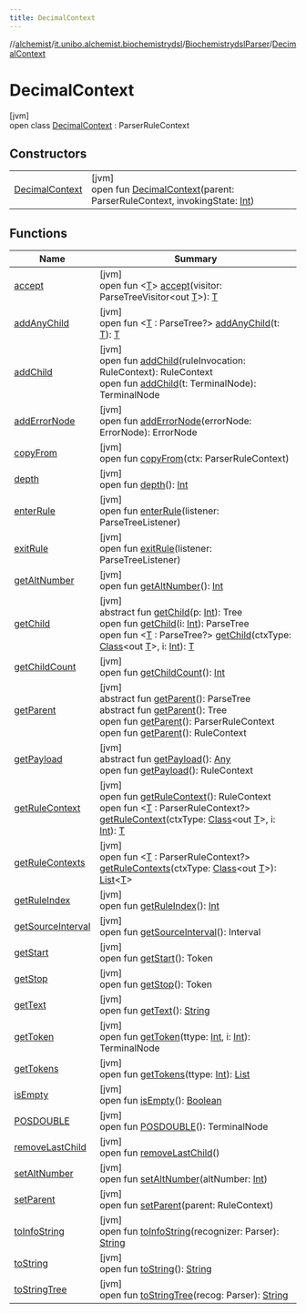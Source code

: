```yaml
---
title: DecimalContext
---
```

//[alchemist](../../../../index.html)/[it.unibo.alchemist.biochemistrydsl](../../index.html)/[BiochemistrydslParser](../index.html)/[DecimalContext](index.html)



# DecimalContext



[jvm]\
open class [DecimalContext](index.html) : ParserRuleContext



## Constructors


| | |
|---|---|
| [DecimalContext](-decimal-context.html) | [jvm]<br>open fun [DecimalContext](-decimal-context.html)(parent: ParserRuleContext, invokingState: [Int](https://kotlinlang.org/api/latest/jvm/stdlib/kotlin/-int/index.html)) |


## Functions


| Name | Summary |
|---|---|
| [accept](accept.html) | [jvm]<br>open fun <[T](accept.html)> [accept](accept.html)(visitor: ParseTreeVisitor<out [T](../../../it.unibo.alchemist.model.implementations.conditions/-generic-molecule-present/index.html)>): [T](../../../it.unibo.alchemist.model.implementations.conditions/-generic-molecule-present/index.html) |
| [addAnyChild](index.html#1230525611%2FFunctions%2F-134779887) | [jvm]<br>open fun <[T](index.html#1230525611%2FFunctions%2F-134779887) : ParseTree?> [addAnyChild](index.html#1230525611%2FFunctions%2F-134779887)(t: [T](../../../it.unibo.alchemist.model.implementations.conditions/-generic-molecule-present/index.html)): [T](../../../it.unibo.alchemist.model.implementations.conditions/-generic-molecule-present/index.html) |
| [addChild](index.html#1788416147%2FFunctions%2F-134779887) | [jvm]<br>open fun [addChild](index.html#1788416147%2FFunctions%2F-134779887)(ruleInvocation: RuleContext): RuleContext<br>open fun [addChild](index.html#1159546456%2FFunctions%2F-134779887)(t: TerminalNode): TerminalNode |
| [addErrorNode](index.html#92209968%2FFunctions%2F-134779887) | [jvm]<br>open fun [addErrorNode](index.html#92209968%2FFunctions%2F-134779887)(errorNode: ErrorNode): ErrorNode |
| [copyFrom](index.html#-946529010%2FFunctions%2F-134779887) | [jvm]<br>open fun [copyFrom](index.html#-946529010%2FFunctions%2F-134779887)(ctx: ParserRuleContext) |
| [depth](index.html#333925234%2FFunctions%2F-134779887) | [jvm]<br>open fun [depth](index.html#333925234%2FFunctions%2F-134779887)(): [Int](https://kotlinlang.org/api/latest/jvm/stdlib/kotlin/-int/index.html) |
| [enterRule](enter-rule.html) | [jvm]<br>open fun [enterRule](enter-rule.html)(listener: ParseTreeListener) |
| [exitRule](exit-rule.html) | [jvm]<br>open fun [exitRule](exit-rule.html)(listener: ParseTreeListener) |
| [getAltNumber](index.html#-1572319351%2FFunctions%2F-134779887) | [jvm]<br>open fun [getAltNumber](index.html#-1572319351%2FFunctions%2F-134779887)(): [Int](https://kotlinlang.org/api/latest/jvm/stdlib/kotlin/-int/index.html) |
| [getChild](index.html#1085819703%2FFunctions%2F-134779887) | [jvm]<br>abstract fun [getChild](index.html#1085819703%2FFunctions%2F-134779887)(p: [Int](https://kotlinlang.org/api/latest/jvm/stdlib/kotlin/-int/index.html)): Tree<br>open fun [getChild](index.html#1723621075%2FFunctions%2F-134779887)(i: [Int](https://kotlinlang.org/api/latest/jvm/stdlib/kotlin/-int/index.html)): ParseTree<br>open fun <[T](index.html#938276746%2FFunctions%2F-134779887) : ParseTree?> [getChild](index.html#938276746%2FFunctions%2F-134779887)(ctxType: [Class](https://docs.oracle.com/javase/8/docs/api/java/lang/Class.html)<out [T](../../../it.unibo.alchemist.model.implementations.conditions/-generic-molecule-present/index.html)>, i: [Int](https://kotlinlang.org/api/latest/jvm/stdlib/kotlin/-int/index.html)): [T](../../../it.unibo.alchemist.model.implementations.conditions/-generic-molecule-present/index.html) |
| [getChildCount](index.html#571734315%2FFunctions%2F-134779887) | [jvm]<br>open fun [getChildCount](index.html#571734315%2FFunctions%2F-134779887)(): [Int](https://kotlinlang.org/api/latest/jvm/stdlib/kotlin/-int/index.html) |
| [getParent](index.html#1944277201%2FFunctions%2F-134779887) | [jvm]<br>abstract fun [getParent](index.html#1944277201%2FFunctions%2F-134779887)(): ParseTree<br>abstract fun [getParent](index.html#-1040426088%2FFunctions%2F-134779887)(): Tree<br>open fun [getParent](index.html#837330484%2FFunctions%2F-134779887)(): ParserRuleContext<br>open fun [getParent](index.html#1907908917%2FFunctions%2F-134779887)(): RuleContext |
| [getPayload](index.html#-1797056182%2FFunctions%2F-134779887) | [jvm]<br>abstract fun [getPayload](index.html#-1797056182%2FFunctions%2F-134779887)(): [Any](https://kotlinlang.org/api/latest/jvm/stdlib/kotlin/-any/index.html)<br>open fun [getPayload](index.html#-592984243%2FFunctions%2F-134779887)(): RuleContext |
| [getRuleContext](index.html#-2113309080%2FFunctions%2F-134779887) | [jvm]<br>open fun [getRuleContext](index.html#-2113309080%2FFunctions%2F-134779887)(): RuleContext<br>open fun <[T](index.html#1994260019%2FFunctions%2F-134779887) : ParserRuleContext?> [getRuleContext](index.html#1994260019%2FFunctions%2F-134779887)(ctxType: [Class](https://docs.oracle.com/javase/8/docs/api/java/lang/Class.html)<out [T](../../../it.unibo.alchemist.model.implementations.conditions/-generic-molecule-present/index.html)>, i: [Int](https://kotlinlang.org/api/latest/jvm/stdlib/kotlin/-int/index.html)): [T](../../../it.unibo.alchemist.model.implementations.conditions/-generic-molecule-present/index.html) |
| [getRuleContexts](index.html#-2110034828%2FFunctions%2F-134779887) | [jvm]<br>open fun <[T](index.html#-2110034828%2FFunctions%2F-134779887) : ParserRuleContext?> [getRuleContexts](index.html#-2110034828%2FFunctions%2F-134779887)(ctxType: [Class](https://docs.oracle.com/javase/8/docs/api/java/lang/Class.html)<out [T](../../../it.unibo.alchemist.model.implementations.conditions/-generic-molecule-present/index.html)>): [List](https://docs.oracle.com/javase/8/docs/api/java/util/List.html)<[T](../../../it.unibo.alchemist.model.implementations.conditions/-generic-molecule-present/index.html)> |
| [getRuleIndex](get-rule-index.html) | [jvm]<br>open fun [getRuleIndex](get-rule-index.html)(): [Int](https://kotlinlang.org/api/latest/jvm/stdlib/kotlin/-int/index.html) |
| [getSourceInterval](index.html#-548641634%2FFunctions%2F-134779887) | [jvm]<br>open fun [getSourceInterval](index.html#-548641634%2FFunctions%2F-134779887)(): Interval |
| [getStart](index.html#408312218%2FFunctions%2F-134779887) | [jvm]<br>open fun [getStart](index.html#408312218%2FFunctions%2F-134779887)(): Token |
| [getStop](index.html#1724227100%2FFunctions%2F-134779887) | [jvm]<br>open fun [getStop](index.html#1724227100%2FFunctions%2F-134779887)(): Token |
| [getText](index.html#568950418%2FFunctions%2F-134779887) | [jvm]<br>open fun [getText](index.html#568950418%2FFunctions%2F-134779887)(): [String](https://docs.oracle.com/javase/8/docs/api/java/lang/String.html) |
| [getToken](index.html#-2011859900%2FFunctions%2F-134779887) | [jvm]<br>open fun [getToken](index.html#-2011859900%2FFunctions%2F-134779887)(ttype: [Int](https://kotlinlang.org/api/latest/jvm/stdlib/kotlin/-int/index.html), i: [Int](https://kotlinlang.org/api/latest/jvm/stdlib/kotlin/-int/index.html)): TerminalNode |
| [getTokens](index.html#1407783727%2FFunctions%2F-134779887) | [jvm]<br>open fun [getTokens](index.html#1407783727%2FFunctions%2F-134779887)(ttype: [Int](https://kotlinlang.org/api/latest/jvm/stdlib/kotlin/-int/index.html)): [List](https://docs.oracle.com/javase/8/docs/api/java/util/List.html)<TerminalNode> |
| [isEmpty](index.html#-1122734606%2FFunctions%2F-134779887) | [jvm]<br>open fun [isEmpty](index.html#-1122734606%2FFunctions%2F-134779887)(): [Boolean](https://kotlinlang.org/api/latest/jvm/stdlib/kotlin/-boolean/index.html) |
| [POSDOUBLE](-p-o-s-d-o-u-b-l-e.html) | [jvm]<br>open fun [POSDOUBLE](-p-o-s-d-o-u-b-l-e.html)(): TerminalNode |
| [removeLastChild](index.html#-2099160366%2FFunctions%2F-134779887) | [jvm]<br>open fun [removeLastChild](index.html#-2099160366%2FFunctions%2F-134779887)() |
| [setAltNumber](index.html#-2115960002%2FFunctions%2F-134779887) | [jvm]<br>open fun [setAltNumber](index.html#-2115960002%2FFunctions%2F-134779887)(altNumber: [Int](https://kotlinlang.org/api/latest/jvm/stdlib/kotlin/-int/index.html)) |
| [setParent](index.html#1546570001%2FFunctions%2F-134779887) | [jvm]<br>open fun [setParent](index.html#1546570001%2FFunctions%2F-134779887)(parent: RuleContext) |
| [toInfoString](index.html#328935484%2FFunctions%2F-134779887) | [jvm]<br>open fun [toInfoString](index.html#328935484%2FFunctions%2F-134779887)(recognizer: Parser): [String](https://docs.oracle.com/javase/8/docs/api/java/lang/String.html) |
| [toString](index.html#549784249%2FFunctions%2F-134779887) | [jvm]<br>open fun [toString](index.html#549784249%2FFunctions%2F-134779887)(): [String](https://docs.oracle.com/javase/8/docs/api/java/lang/String.html) |
| [toStringTree](index.html#1780528237%2FFunctions%2F-134779887) | [jvm]<br>open fun [toStringTree](index.html#1780528237%2FFunctions%2F-134779887)(recog: Parser): [String](https://docs.oracle.com/javase/8/docs/api/java/lang/String.html) |

